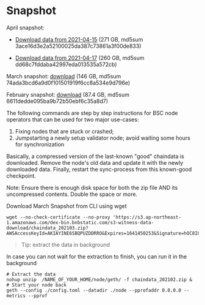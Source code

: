 # Snapshot

April snapshot:


* [Download data from 2021-04-15](https://s3.ap-northeast-1.amazonaws.com/dex-bin.bnbstatic.com/s3-witness-data-download/chaindata-2021-04-15.zip?AWSAccessKeyId=AKIAYINE6SBQPUZDDRRO&Expires=1644459350&Signature=a4vfmga8%2BRwNZl3boisIMEdSWbA%3D) (271 GB, md5sum 3ace16d3e2a52100025da387c73861a3f00de833)

* [Download data from 2021-04-17](https://binance-smart-chain-snapshot.s3.amazonaws.com/snap.tar.gz ) (260 GB, md5sum dd68c7fddaba42997eda013535a572cb)


March snapshot:  [download](https://s3.ap-northeast-1.amazonaws.com/dex-bin.bnbstatic.com/s3-witness-data-download/chaindata_202103.zip?AWSAccessKeyId=AKIAYINE6SBQPUZDDRRO&Expires=1641450253&Signature=hOC8I8HSpCOytlYMVQwKRc5oUaI%3D) (146 GB, md5sum 74ada3bcd6a9d0f101501919f6cc8a534e9d796e)

February snapshot: [download](https://s3.ap-northeast-1.amazonaws.com/dex-bin.bnbstatic.com/s3-witness-data-download/chaindata_202102.zip?AWSAccessKeyId=AKIAYINE6SBQPUZDDRRO&Expires=1640142393&Signature=aIiUN%2BJLmFKXkAAc%2BE6xHCW3b14%3D) (87.4 GB, md5sum 6611dedde095ba9b72b50ebf6c35a8d7)


The following commands are step by step instructions for BSC node operators that can be used for two major use-cases:

1. Fixing nodes that are stuck or crashed;
2. Jumpstarting a newly setup validator node; avoid waiting some hours for synchronization

Basically, a compressed version of the last-known "good" chaindata is downloaded. Remove the node's old data and update it with the newly downloaded data. Finally, restart the sync-process from this known-good checkpoint.


Note: Ensure there is enough disk space for both the zip file AND its uncompressed contents. Double the space or more.

Download March Snapshot from CLI using wget

```
wget --no-check-certificate --no-proxy 'https://s3.ap-northeast-1.amazonaws.com/dex-bin.bnbstatic.com/s3-witness-data-download/chaindata_202103.zip?AWSAccessKeyId=AKIAYINE6SBQPUZDDRRO&Expires=1641450253&Signature=hOC8I8HSpCOytlYMVQwKRc5oUaI%3D'
```

> Tip: extract the data in background

In case you can not wait for the extraction to finish, you can run it in the background

```
# Extract the data
nohup unzip  /NAME_OF_YOUR_HOME/node/geth/ -f chaindata_202102.zip &
# Start your node back
geth --config ./config.toml --datadir ./node --pprofaddr 0.0.0.0 --metrics --pprof
```
